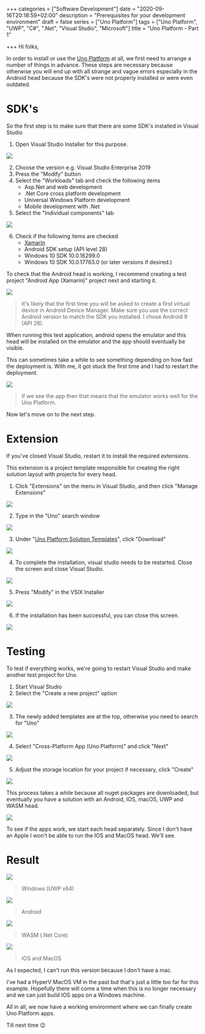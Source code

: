 +++
categories = ["Software Development"]
date = "2020-09-16T20:18:59+02:00"
description = "Prerequisites for your development environment"
draft = false
series = ["Uno Platform"]
tags = ["Uno Platform", "UWP", "C#", ".Net", "Visual Studio", "Microsoft"]
title = "Uno Platform - Part 1"

+++
Hi folks,

In order to install or use the [Uno Platform](https://platform.uno/) at all, we first need to arrange a number of things in advance. These steps are necessary because otherwise you will end up with all strange and vague errors especially in the Android head because the SDK's were not properly installed or were even outdated.

# SDK's
So the first step is to make sure that there are some SDK's installed in Visual Studio

1. Open Visual Studio Installer for this purpose.

![](/images/2020-09-16.png)

2. Choose the version e.g. Visual Studio Enterprise 2019
3. Press the "Modify" button
4. Select the "Workloads" tab and check the following items
   - Asp.Net and web development
   - .Net Core cross platform development
   - Universal Windows Platform development
   - Mobile development with .Net
 5. Select the "Individual components" tab

 ![](/images/2020-09-16-1.png)

 6. Check if the following items are checked
    - [Xamarin](https://dotnet.microsoft.com/apps/xamarin)
    - Android SDK setup (API level 28)
    - Windows 10 SDK 10.0.16299.0
    - Windows 10 SDK 10.0.17763.0 (or later versions if desired.)
    
    
To check that the Android head is working, I recommend creating a test project "Android App (Xamarin)" project next and starting it.

![](/images/2020-09-16-2-1.png)
> It's likely that the first time you will be asked to create a first virtual device in Android Device Manager. Make sure you use the correct Android version to match the SDK you installed. I chose Android 9 (API 28).

When running this test application, android opens the emulator and this head will be installed on the emulator and the app should eventually be visible. 

This can sometimes take a while to see something depending on how fast the deployment is. With me, it got stuck the first time and I had to restart the deployment.

![](/images/2020-09-16-3.png)
>If we see the app then that means that the emulator works well for the Uno Platform.

Now let's move on to the next step.

# Extension
If you've closed Visual Studio, restart it to install the required extensions.

This extension is a project template responsible for creating the right solution layout with projects for every head. </p>

1. Click "Extensions" on the menu in Visual Studio, and then click "Manage Extensions"

![](/images/2020-09-16-5.png)

2. Type in the "Uno" search window

![](/images/2020-09-16-6.png)

3. Under "[Uno Platform Solution Templates](https://github.com/unoplatform/uno)", click "Download"

![](/images/2020-09-16-7.png)

4. To complete the installation, visual studio needs to be restarted. Close the screen and close Visual Studio.

![](/images/2020-09-16-8.png)

5. Press "Modify" in the VSIX Installer

![](/images/2020-09-16-10.png)

6. If the installation has been successful, you can close this screen.

![](/images/2020-09-16-12.png)

# Testing
To test if everything works, we're going to restart Visual Studio and make another test project for Uno.

1. Start Visual Studio
2. Select the "Create a new project" option

![](/images/2020-09-16-25.png)

3. The newly added templates are at the top, otherwise you need to search for "Uno"

![](/images/2020-09-16-14.png)

4. Select "Cross-Platform App (Uno Platform)" and click "Next"

![](/images/2020-09-16-16.png)

5. Adjust the storage location for your project if necessary, click "Create"

![](/images/2020-09-16-17.png)

This process takes a while because all nuget packages are downloaded, but eventually you have a solution with an Android, IOS, macOS, UWP and WASM head.

![](/images/2020-09-16-19.png)

To see if the apps work, we start each head separately. Since I don't have an Apple I won't be able to run the IOS and MacOS head. We'll see.</p>

# Result

![](/images/2020-09-16-20.png)
> Windows (UWP x64)

![](/images/2020-09-16-21.png)
> Android

![](/images/2020-09-16-22.png)
> WASM (.Net Core)

![](/images/2020-09-16-24.png)
> IOS and MacOS

As I expected, I can't run this version because I don't have a mac.

I've had a HyperV MacOS VM in the past but that's just a little too far for this example. Hopefully there will come a time when this is no longer necessary and we can just build IOS apps on a Windows machine.

All in all, we now have a working environment where we can finally create Uno Platform apps.

Till next time 😉